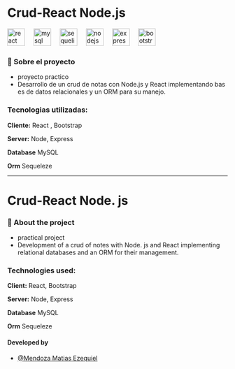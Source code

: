 # Crud-React Node.js
<div align="left">
  <img src="https://cdn.jsdelivr.net/gh/devicons/devicon/icons/react/react-original.svg" height="40" alt="react logo"  />
  <img width="12" />
  <img src="https://cdn.jsdelivr.net/gh/devicons/devicon/icons/mysql/mysql-original.svg" height="40" alt="mysql logo"  />
  <img width="12" />
  <img src="https://cdn.jsdelivr.net/gh/devicons/devicon/icons/sequelize/sequelize-original.svg" height="40" alt="sequelize logo"  />
  <img width="12" />
  <img src="https://cdn.jsdelivr.net/gh/devicons/devicon/icons/nodejs/nodejs-original.svg" height="40" alt="nodejs logo"  />
  <img width="12" />
  <img src="https://cdn.jsdelivr.net/gh/devicons/devicon/icons/express/express-original.svg" height="40" alt="express logo"  />
  <img width="12" />
  <img src="https://cdn.jsdelivr.net/gh/devicons/devicon/icons/bootstrap/bootstrap-original.svg" height="40" alt="bootstrap logo"  />
</div>

### 🚀 Sobre el proyecto

+ proyecto practico
+ Desarrollo de un crud de notas con Node.js y React implementando bases de datos relacionales y un ORM para su manejo.

###

### Tecnologias utilizadas:

**Cliente:** React , Bootstrap

**Server:** Node, Express

**Database** MySQL

**Orm** Sequeleze

---
# Crud-React Node. js

### 🚀 About the project

+ practical project
+ Development of a crud of notes with Node. js and React implementing relational databases and an ORM for their management.

###

### Technologies used:

**Client:** React, Bootstrap

**Server:** Node, Express

**Database** MySQL

**Orm** Sequeleze



#### Developed by

- [@Mendoza Matias Ezequiel](https://www.linkedin.com/in/matias-mendoza-955170240/)
